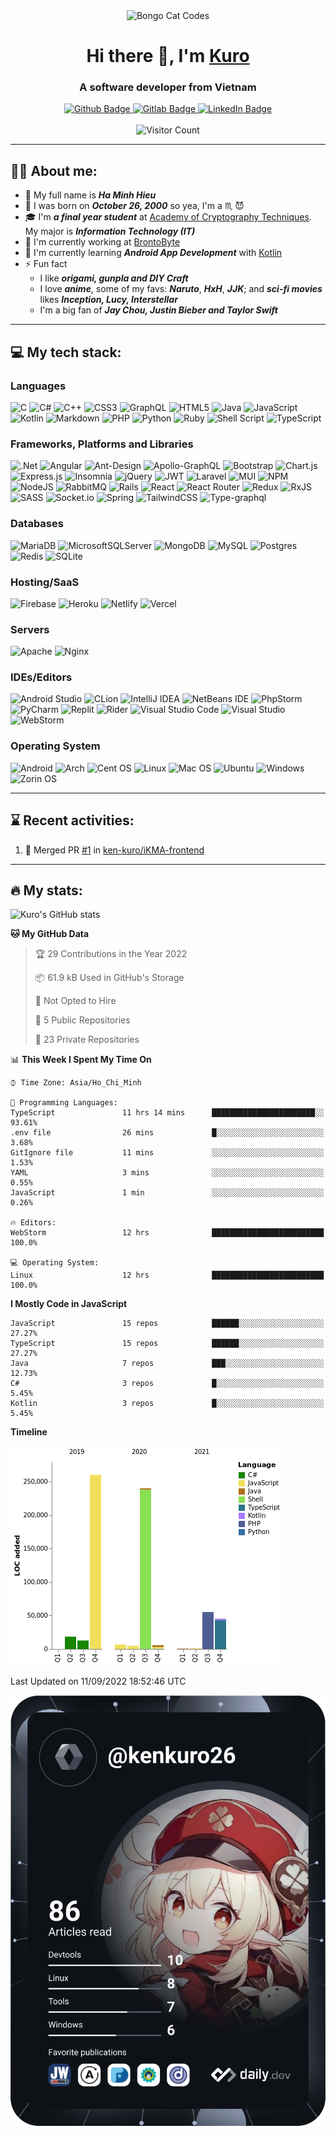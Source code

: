 <div id="header" align="center">
<img src="https://c.tenor.com/DBqjevyA2o4AAAAd/bongo-cat-codes.gif" alt="Bongo Cat Codes"/>
</div>
<h1 align="center">Hi there 👋, I'm <a href="https://www.facebook.com/hieuhm.kuro/" target="_blank">Kuro</a></h1>
<h3 align="center">A software developer from Vietnam</h3>
<div id="badges" align="center">
<a href="https://github.com/ken-kuro">
<img src="https://img.shields.io/badge/github-black?style=for-the-badge&logo=github&logoColor=white" alt="Github Badge"/>
</a>
<a href="https://gitlab.com/ken-kuro">
<img src="https://img.shields.io/badge/gitlab-orange?style=for-the-badge&logo=gitlab&logoColor=white" alt="Gitlab Badge"/>
</a>
<a href="www.linkedin.com/in/hieuhm-kuro">
<img src="https://img.shields.io/badge/linkedin-blue?style=for-the-badge&logo=linkedin&logoColor=white" alt="LinkedIn Badge"/>
</a>
</div>
<br>
<div align="center">
<img src="https://profile-counter.glitch.me/ken-kuro/count.svg" alt="Visitor Count"></img>
</div>

---
## :man_technologist: About me:

- :adult: My full name is ***Ha Minh Hieu***
- :birthday: I was born on ***October 26, 2000*** so yea, I'm a :scorpius: :smiling_imp:
- :mortar_board: I'm ***a final year student*** at [Academy of Cryptography Techniques](http://actvn.edu.vn/). My major
  is ***Information Technology (IT)***
- :briefcase: I'm currently working at [BrontoByte](https://brontobyte.vn/)
- :seedling: I'm currently learning ***Android App Development*** with [Kotlin](https://kotlinlang.org/)
- :zap: Fun fact
    - I like ***origami, gunpla and DIY Craft***
    - I love ***anime***, some of my favs: ***Naruto***, ***HxH***, ***JJK***; and ***sci-fi movies*** likes ***Inception, Lucy, Interstellar***
    - I'm a big fan of ***Jay Chou, Justin Bieber and Taylor Swift***

---
## :computer: My tech stack:

### Languages

![C](https://img.shields.io/badge/c-%2300599C.svg?style=for-the-badge&logo=c&logoColor=white)
![C#](https://img.shields.io/badge/c%23-%23239120.svg?style=for-the-badge&logo=c-sharp&logoColor=white)
![C++](https://img.shields.io/badge/c++-%2300599C.svg?style=for-the-badge&logo=c%2B%2B&logoColor=white)
![CSS3](https://img.shields.io/badge/css3-%231572B6.svg?style=for-the-badge&logo=css3&logoColor=white)
![GraphQL](https://img.shields.io/badge/-GraphQL-E10098?style=for-the-badge&logo=graphql&logoColor=white)
![HTML5](https://img.shields.io/badge/html5-%23E34F26.svg?style=for-the-badge&logo=html5&logoColor=white)
![Java](https://img.shields.io/badge/java-%23ED8B00.svg?style=for-the-badge&logo=java&logoColor=white)
![JavaScript](https://img.shields.io/badge/javascript-%23323330.svg?style=for-the-badge&logo=javascript&logoColor=%23F7DF1E)
![Kotlin](https://img.shields.io/badge/kotlin-%230095D5.svg?style=for-the-badge&logo=kotlin&logoColor=white)
![Markdown](https://img.shields.io/badge/markdown-%23000000.svg?style=for-the-badge&logo=markdown&logoColor=white)
![PHP](https://img.shields.io/badge/php-%23777BB4.svg?style=for-the-badge&logo=php&logoColor=white)
![Python](https://img.shields.io/badge/python-3670A0?style=for-the-badge&logo=python&logoColor=ffdd54)
![Ruby](https://img.shields.io/badge/ruby-%23CC342D.svg?style=for-the-badge&logo=ruby&logoColor=white)
![Shell Script](https://img.shields.io/badge/shell_script-%23121011.svg?style=for-the-badge&logo=gnu-bash&logoColor=white)
![TypeScript](https://img.shields.io/badge/typescript-%23007ACC.svg?style=for-the-badge&logo=typescript&logoColor=white)

### Frameworks, Platforms and Libraries

![.Net](https://img.shields.io/badge/.NET-5C2D91?style=for-the-badge&logo=.net&logoColor=white)
![Angular](https://img.shields.io/badge/angular-%23DD0031.svg?style=for-the-badge&logo=angular&logoColor=white)
![Ant-Design](https://img.shields.io/badge/-AntDesign-%230170FE?style=for-the-badge&logo=ant-design&logoColor=white)
![Apollo-GraphQL](https://img.shields.io/badge/-ApolloGraphQL-311C87?style=for-the-badge&logo=apollo-graphql)
![Bootstrap](https://img.shields.io/badge/bootstrap-%23563D7C.svg?style=for-the-badge&logo=bootstrap&logoColor=white)
![Chart.js](https://img.shields.io/badge/chart.js-F5788D.svg?style=for-the-badge&logo=chart.js&logoColor=white)
![Express.js](https://img.shields.io/badge/express.js-%23404d59.svg?style=for-the-badge&logo=express&logoColor=%2361DAFB)
![Insomnia](https://img.shields.io/badge/Insomnia-black?style=for-the-badge&logo=insomnia&logoColor=5849BE)
![jQuery](https://img.shields.io/badge/jquery-%230769AD.svg?style=for-the-badge&logo=jquery&logoColor=white)
![JWT](https://img.shields.io/badge/JWT-black?style=for-the-badge&logo=JSON%20web%20tokens)
![Laravel](https://img.shields.io/badge/laravel-%23FF2D20.svg?style=for-the-badge&logo=laravel&logoColor=white)
![MUI](https://img.shields.io/badge/MUI-%230081CB.svg?style=for-the-badge&logo=mui&logoColor=white)
![NPM](https://img.shields.io/badge/NPM-%23000000.svg?style=for-the-badge&logo=npm&logoColor=white)
![NodeJS](https://img.shields.io/badge/node.js-6DA55F?style=for-the-badge&logo=node.js&logoColor=white)
![RabbitMQ](https://img.shields.io/badge/Rabbitmq-FF6600?style=for-the-badge&logo=rabbitmq&logoColor=white)
![Rails](https://img.shields.io/badge/rails-%23CC0000.svg?style=for-the-badge&logo=ruby-on-rails&logoColor=white)
![React](https://img.shields.io/badge/react-%2320232a.svg?style=for-the-badge&logo=react&logoColor=%2361DAFB)
![React Router](https://img.shields.io/badge/React_Router-CA4245?style=for-the-badge&logo=react-router&logoColor=white)
![Redux](https://img.shields.io/badge/redux-%23593d88.svg?style=for-the-badge&logo=redux&logoColor=white)
![RxJS](https://img.shields.io/badge/rxjs-%23B7178C.svg?style=for-the-badge&logo=reactivex&logoColor=white)
![SASS](https://img.shields.io/badge/SASS-hotpink.svg?style=for-the-badge&logo=SASS&logoColor=white)
![Socket.io](https://img.shields.io/badge/Socket.io-black?style=for-the-badge&logo=socket.io&badgeColor=010101)
![Spring](https://img.shields.io/badge/spring-%236DB33F.svg?style=for-the-badge&logo=spring&logoColor=white)
![TailwindCSS](https://img.shields.io/badge/tailwindcss-%2338B2AC.svg?style=for-the-badge&logo=tailwind-css&logoColor=white)
![Type-graphql](https://img.shields.io/badge/-TypeGraphQL-%23C04392?style=for-the-badge)

### Databases

![MariaDB](https://img.shields.io/badge/MariaDB-003545?style=for-the-badge&logo=mariadb&logoColor=white)
![MicrosoftSQLServer](https://img.shields.io/badge/Microsoft%20SQL%20Sever-CC2927?style=for-the-badge&logo=microsoft%20sql%20server&logoColor=white)
![MongoDB](https://img.shields.io/badge/MongoDB-%234ea94b.svg?style=for-the-badge&logo=mongodb&logoColor=white)
![MySQL](https://img.shields.io/badge/mysql-%2300f.svg?style=for-the-badge&logo=mysql&logoColor=white)
![Postgres](https://img.shields.io/badge/postgres-%23316192.svg?style=for-the-badge&logo=postgresql&logoColor=white)
![Redis](https://img.shields.io/badge/redis-%23DD0031.svg?style=for-the-badge&logo=redis&logoColor=white)
![SQLite](https://img.shields.io/badge/sqlite-%2307405e.svg?style=for-the-badge&logo=sqlite&logoColor=white)

### Hosting/SaaS

![Firebase](https://img.shields.io/badge/firebase-%23039BE5.svg?style=for-the-badge&logo=firebase)
![Heroku](https://img.shields.io/badge/heroku-%23430098.svg?style=for-the-badge&logo=heroku&logoColor=white)
![Netlify](https://img.shields.io/badge/netlify-%23000000.svg?style=for-the-badge&logo=netlify&logoColor=#00C7B7)
![Vercel](https://img.shields.io/badge/vercel-%23000000.svg?style=for-the-badge&logo=vercel&logoColor=white)

### Servers

![Apache](https://img.shields.io/badge/apache-%23D42029.svg?style=for-the-badge&logo=apache&logoColor=white)
![Nginx](https://img.shields.io/badge/nginx-%23009639.svg?style=for-the-badge&logo=nginx&logoColor=white)

### IDEs/Editors

![Android Studio](https://img.shields.io/badge/Android%20Studio-3DDC84.svg?style=for-the-badge&logo=android-studio&logoColor=white)
![CLion](https://img.shields.io/badge/CLion-black?style=for-the-badge&logo=clion&logoColor=white)
![IntelliJ IDEA](https://img.shields.io/badge/IntelliJIDEA-000000.svg?style=for-the-badge&logo=intellij-idea&logoColor=white)
![NetBeans IDE](https://img.shields.io/badge/NetBeansIDE-1B6AC6.svg?style=for-the-badge&logo=apache-netbeans-ide&logoColor=white)
![PhpStorm](https://img.shields.io/badge/phpstorm-143?style=for-the-badge&logo=phpstorm&logoColor=black&color=black&labelColor=darkorchid)
![PyCharm](https://img.shields.io/badge/pycharm-143?style=for-the-badge&logo=pycharm&logoColor=black&color=black&labelColor=green)
![Replit](https://img.shields.io/badge/Replit-DD1200?style=for-the-badge&logo=Replit&logoColor=white)
![Rider](https://img.shields.io/badge/Rider-000000.svg?style=for-the-badge&logo=Rider&logoColor=white&color=black&labelColor=crimson)
![Visual Studio Code](https://img.shields.io/badge/Visual%20Studio%20Code-0078d7.svg?style=for-the-badge&logo=visual-studio-code&logoColor=white)
![Visual Studio](https://img.shields.io/badge/Visual%20Studio-5C2D91.svg?style=for-the-badge&logo=visual-studio&logoColor=white)
![WebStorm](https://img.shields.io/badge/webstorm-143?style=for-the-badge&logo=webstorm&logoColor=white&color=black)

### Operating System

![Android](https://img.shields.io/badge/Android-3DDC84?style=for-the-badge&logo=android&logoColor=white)
![Arch](https://img.shields.io/badge/Arch%20Linux-1793D1?logo=arch-linux&logoColor=fff&style=for-the-badge)
![Cent OS](https://img.shields.io/badge/cent%20os-002260?style=for-the-badge&logo=centos&logoColor=F0F0F0)
![Linux](https://img.shields.io/badge/Linux-FCC624?style=for-the-badge&logo=linux&logoColor=black)
![Mac OS](https://img.shields.io/badge/mac%20os-000000?style=for-the-badge&logo=macos&logoColor=F0F0F0)
![Ubuntu](https://img.shields.io/badge/Ubuntu-E95420?style=for-the-badge&logo=ubuntu&logoColor=white)
![Windows](https://img.shields.io/badge/Windows-0078D6?style=for-the-badge&logo=windows&logoColor=white)
![Zorin OS](https://img.shields.io/badge/-Zorin%20OS-%2310AAEB?style=for-the-badge&logo=zorin&logoColor=white)

---
## :hourglass: Recent activities:
<!--START_SECTION:activity-->
1. 🎉 Merged PR [#1](https://github.com/ken-kuro/iKMA-frontend/pull/1) in [ken-kuro/iKMA-frontend](https://github.com/ken-kuro/iKMA-frontend)
<!--END_SECTION:activity-->

---
## :fire: My stats:
![Kuro's GitHub stats](https://github-readme-stats.vercel.app/api?username=ken-kuro&count_private=true&show_icons=true&bg_color=161320&text_color=D9E0EE&icon_color=DDB6F2&title_color=96CDFB)

<!--START_SECTION:waka-->
**🐱 My GitHub Data** 

> 🏆 29 Contributions in the Year 2022
 > 
> 📦 61.9 kB Used in GitHub's Storage 
 > 
> 🚫 Not Opted to Hire
 > 
> 📜 5 Public Repositories 
 > 
> 🔑 23 Private Repositories  
 > 
📊 **This Week I Spent My Time On** 

```text
⌚︎ Time Zone: Asia/Ho_Chi_Minh

💬 Programming Languages: 
TypeScript               11 hrs 14 mins      ███████████████████████░░   93.61% 
.env file                26 mins             █░░░░░░░░░░░░░░░░░░░░░░░░   3.68% 
GitIgnore file           11 mins             ░░░░░░░░░░░░░░░░░░░░░░░░░   1.53% 
YAML                     3 mins              ░░░░░░░░░░░░░░░░░░░░░░░░░   0.55% 
JavaScript               1 min               ░░░░░░░░░░░░░░░░░░░░░░░░░   0.26%

🔥 Editors: 
WebStorm                 12 hrs              █████████████████████████   100.0%

💻 Operating System: 
Linux                    12 hrs              █████████████████████████   100.0%

```

**I Mostly Code in JavaScript** 

```text
JavaScript               15 repos            ██████░░░░░░░░░░░░░░░░░░░   27.27% 
TypeScript               15 repos            ██████░░░░░░░░░░░░░░░░░░░   27.27% 
Java                     7 repos             ███░░░░░░░░░░░░░░░░░░░░░░   12.73% 
C#                       3 repos             █░░░░░░░░░░░░░░░░░░░░░░░░   5.45% 
Kotlin                   3 repos             █░░░░░░░░░░░░░░░░░░░░░░░░   5.45%

```


**Timeline**

![Chart not found](https://raw.githubusercontent.com/ken-kuro/ken-kuro/main/charts/bar_graph.png) 


 Last Updated on 11/09/2022 18:52:46 UTC
<!--END_SECTION:waka-->

![Kuro's DevCard](https://github.com/ken-kuro/ken-kuro/blob/main/devcard.svg)

<!--
**ken-kuro/ken-kuro** is a ✨ _special_ ✨ repository because its `README.md` (this file) appears on your GitHub profile.

Here are some ideas to get you started:

- 🔭 I’m currently working on ...
- 🌱 I’m currently learning ...
- 👯 I’m looking to collaborate on ...
- 🤔 I’m looking for help with ...
- 💬 Ask me about ...
- 📫 How to reach me: ...
- 😄 Pronouns: ...
- ⚡ Fun fact: ...
-->
